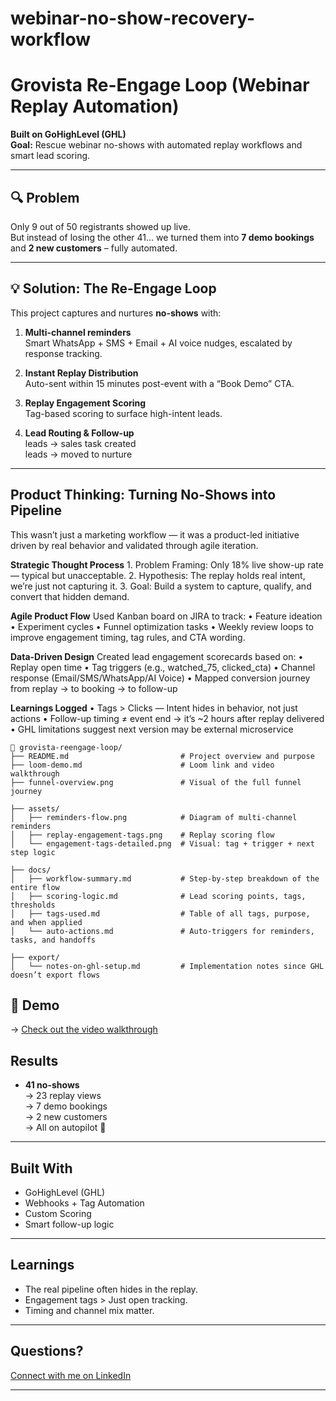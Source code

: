 # webinar-no-show-recovery-workflow

# Grovista Re-Engage Loop (Webinar Replay Automation)

**Built on GoHighLevel (GHL)**  
**Goal:** Rescue webinar no-shows with automated replay workflows and smart lead scoring.

---

## 🔍 Problem

Only 9 out of 50 registrants showed up live.  
But instead of losing the other 41... we turned them into **7 demo bookings** and **2 new customers** – fully automated.

---

## 💡 Solution: The Re-Engage Loop

This project captures and nurtures **no-shows** with:

1. **Multi-channel reminders**  
   Smart WhatsApp + SMS + Email + AI voice nudges, escalated by response tracking.

2. **Instant Replay Distribution**  
   Auto-sent within 15 minutes post-event with a “Book Demo” CTA.

3. **Replay Engagement Scoring**  
   Tag-based scoring to surface high-intent leads.

4. **Lead Routing & Follow-up**  
   leads → sales task created  
   leads → moved to nurture

---
## Product Thinking: Turning No-Shows into Pipeline

This wasn’t just a marketing workflow — it was a product-led initiative driven by real behavior and validated through agile iteration.

**Strategic Thought Process**
	1.	Problem Framing: Only 18% live show-up rate — typical but unacceptable.
 	2.	Hypothesis: The replay holds real intent, we’re just not capturing it.
  	3.	Goal: Build a system to capture, qualify, and convert that hidden demand.

**Agile Product Flow**
	Used Kanban board on JIRA to track:
	•	Feature ideation
	•	Experiment cycles
	•	Funnel optimization tasks
	•	Weekly review loops to improve engagement timing, tag rules, and CTA wording.


**Data-Driven Design**
	Created lead engagement scorecards based on:
	•	Replay open time
	•	Tag triggers (e.g., watched_75, clicked_cta)
	•	Channel response (Email/SMS/WhatsApp/AI Voice)
	•	Mapped conversion journey from replay → to booking → to follow-up

**Learnings Logged**
	•	Tags > Clicks — Intent hides in behavior, not just actions
	•	Follow-up timing ≠ event end → it’s ~2 hours after replay delivered
	•	GHL limitations suggest next version may be external microservice


```
📂 grovista-reengage-loop/
├── README.md                         # Project overview and purpose
├── loom-demo.md                      # Loom link and video walkthrough
├── funnel-overview.png               # Visual of the full funnel journey

├── assets/
│   ├── reminders-flow.png            # Diagram of multi-channel reminders
│   ├── replay-engagement-tags.png    # Replay scoring flow
│   └── engagement-tags-detailed.png  # Visual: tag + trigger + next step logic

├── docs/
│   ├── workflow-summary.md           # Step-by-step breakdown of the entire flow
│   ├── scoring-logic.md              # Lead scoring points, tags, thresholds
│   ├── tags-used.md                  # Table of all tags, purpose, and when applied
│   └── auto-actions.md               # Auto-triggers for reminders, tasks, and handoffs

├── export/
│   └── notes-on-ghl-setup.md         # Implementation notes since GHL doesn’t export flows
```

## 🎥 Demo

→ [Check out the video walkthrough](https://drive.google.com/file/d/1RMxwakXs3-317tyzagsjKOrS_YumC_m8/view?usp=sharing)

## Results

- **41 no-shows**  
→ 23 replay views  
→ 7 demo bookings  
→ 2 new customers  
→ All on autopilot 🎯

---

## Built With

- GoHighLevel (GHL)
- Webhooks + Tag Automation
- Custom Scoring
- Smart follow-up logic

---

## Learnings

- The real pipeline often hides in the replay.
- Engagement tags > Just open tracking.
- Timing and channel mix matter.

---

## Questions?

[Connect with me on LinkedIn](www.linkedin.com/in/hitaishi-n-grovista)

---
